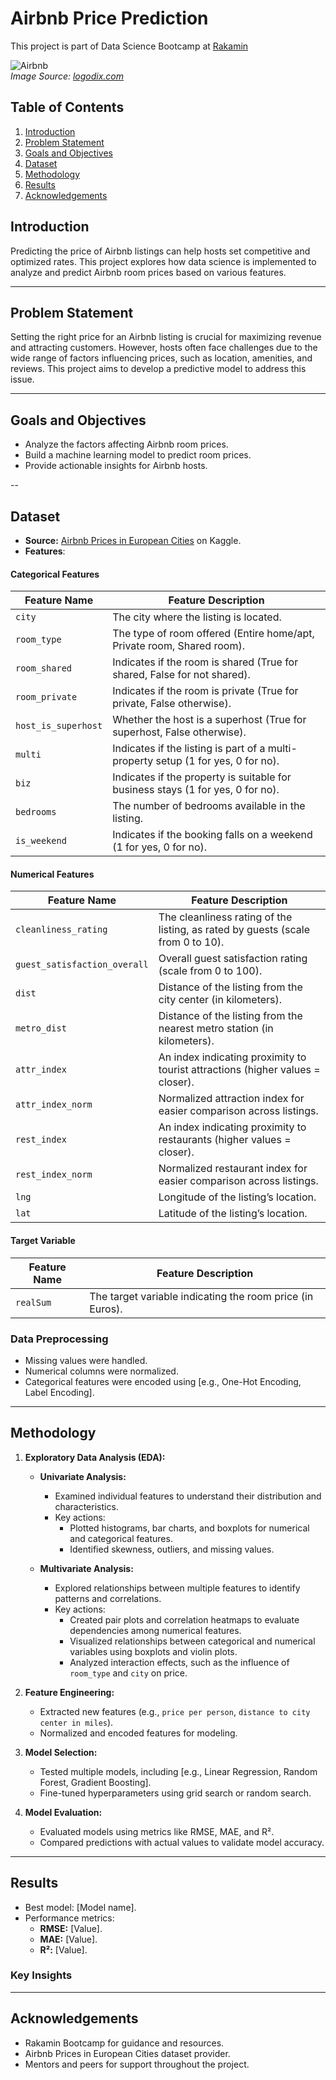 # Airbnb Price Prediction
This project is part of Data Science Bootcamp at [Rakamin](https://www.rakamin.com/) 

![Airbnb](./images/logo.jpg)  
*Image Source: [logodix.com](https://logodix.com)*

## Table of Contents
1. [Introduction](#introduction)  
2. [Problem Statement](#problem-statement)  
3. [Goals and Objectives](#goals-and-objectives)  
4. [Dataset](#dataset)  
5. [Methodology](#methodology)
6. [Results](#Results)
7. [Acknowledgements](#Acknowledgements)

## Introduction
Predicting the price of Airbnb listings can help hosts set competitive and optimized rates. This project explores how data science is implemented to analyze and predict Airbnb room prices based on various features.

---

## Problem Statement
Setting the right price for an Airbnb listing is crucial for maximizing revenue and attracting customers. However, hosts often face challenges due to the wide range of factors influencing prices, such as location, amenities, and reviews. This project aims to develop a predictive model to address this issue.

---

## Goals and Objectives
- Analyze the factors affecting Airbnb room prices.  
- Build a machine learning model to predict room prices.  
- Provide actionable insights for Airbnb hosts.

--

## Dataset
- **Source:** [Airbnb Prices in European Cities](https://www.kaggle.com/datasets/thedevastator/airbnb-prices-in-european-cities) on Kaggle.
- **Features**:
#### Categorical Features
| **Feature Name**   | **Feature Description**                                     |
|---------------------|-------------------------------------------------------------|
| `city`             | The city where the listing is located.                      |
| `room_type`        | The type of room offered (Entire home/apt, Private room, Shared room).      |
| `room_shared`    | Indicates if the room is shared (True for shared, False for not shared).      |
| `room_private`    | Indicates if the room is private (True for private, False otherwise).      |
| `host_is_superhost`    | Whether the host is a superhost (True for superhost, False otherwise).      |
| `multi`    | Indicates if the listing is part of a multi-property setup (1 for yes, 0 for no).      |
| `biz`    | Indicates if the property is suitable for business stays (1 for yes, 0 for no).      |
| `bedrooms`    | The number of bedrooms available in the listing.      |
| `is_weekend`    | Indicates if the booking falls on a weekend (1 for yes, 0 for no).      |

#### Numerical Features
| **Feature Name**      | **Feature Description**                                     |
|------------------------|------------------------------------------------------------|
| `cleanliness_rating`     | The cleanliness rating of the listing, as rated by guests (scale from 0 to 10).                  |
| `guest_satisfaction_overall`  | Overall guest satisfaction rating (scale from 0 to 100).           |
| `dist`  | Distance of the listing from the city center (in kilometers).               |
| `metro_dist`   | Distance of the listing from the nearest metro station (in kilometers).          |
| `attr_index`           | An index indicating proximity to tourist attractions (higher values = closer).                      |
| `attr_index_norm`          | Normalized attraction index for easier comparison across listings.                     |
| `rest_index`          | An index indicating proximity to restaurants (higher values = closer).                     |
| `rest_index_norm`          | Normalized restaurant index for easier comparison across listings.                     |
| `lng`          | Longitude of the listing’s location.                     |
| `lat`          | Latitude of the listing’s location.                     |


#### Target Variable
| **Feature Name**   | **Feature Description**                                     |
|---------------------|-------------------------------------------------------------|
| `realSum`             | The target variable indicating the room price (in Euros).   |

### Data Preprocessing
- Missing values were handled.  
- Numerical columns were normalized.  
- Categorical features were encoded using [e.g., One-Hot Encoding, Label Encoding].  

--- 

## Methodology
1. **Exploratory Data Analysis (EDA):**  
   - **Univariate Analysis:**  
     - Examined individual features to understand their distribution and characteristics.  
     - Key actions:  
       - Plotted histograms, bar charts, and boxplots for numerical and categorical features.  
       - Identified skewness, outliers, and missing values.  

   - **Multivariate Analysis:**  
     - Explored relationships between multiple features to identify patterns and correlations.  
     - Key actions:  
       - Created pair plots and correlation heatmaps to evaluate dependencies among numerical features.  
       - Visualized relationships between categorical and numerical variables using boxplots and violin plots.  
       - Analyzed interaction effects, such as the influence of `room_type` and `city` on price.

2. **Feature Engineering:**  
   - Extracted new features (e.g., `price per person`, `distance to city center in miles`).  
   - Normalized and encoded features for modeling.  

3. **Model Selection:**  
   - Tested multiple models, including [e.g., Linear Regression, Random Forest, Gradient Boosting].  
   - Fine-tuned hyperparameters using grid search or random search.  

4. **Model Evaluation:**  
   - Evaluated models using metrics like RMSE, MAE, and R².  
   - Compared predictions with actual values to validate model accuracy.  

---

## Results
- Best model: [Model name].  
- Performance metrics:
  - **RMSE:** [Value].  
  - **MAE:** [Value].  
  - **R²:** [Value].  

### Key Insights

---

## Acknowledgements
- Rakamin Bootcamp for guidance and resources.
- Airbnb Prices in European Cities dataset provider.
- Mentors and peers for support throughout the project.
